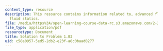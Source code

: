 ```yaml
---
content_type: resource
description: This resource contains information related to, advanced fluid mechanics,
  fluid statics.
file: /media/https%3A/open-learning-course-data-rc.s3.amazonaws.com/2-25-advanced-fluid-mechanics-fall-2013/c58a09575ed52db2e23fa8c0baad0277_MIT2_25F13_Shapi1.03_Solu.pdf
file_type: application/pdf
resourcetype: Document
title: Solution to Problem 1.03
uid: c58a0957-5ed5-2db2-e23f-a8c0baad0277
---
```

